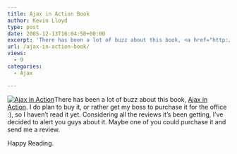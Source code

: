 ```yaml
---
title: Ajax in Action Book
author: Kevin Lloyd
type: post
date: 2005-12-13T16:04:50+00:00
excerpt: 'There has been a lot of buzz about this book, <a href="http://www.amazon.com/exec/obidos/redirect?tag=bazwebdevelop-20%26link_code=xm2%26camp=2025%26creative=165953%26path=http://www.amazon.com/gp/redirect.html%253fASIN=1932394613%2526tag=bazwebdevelop-20%2526lcode=xm2%2526cID=2025%2526ccmID=165953%2526location=/o/ASIN/1932394613%25253FSubscriptionId=0EMV44A9A5YT1RVDGZ82" title="View product details at Amazon">Ajax in Action</a>.'
url: /ajax-in-action-book/
views:
  - 9
categories:
  - Ajax

---
```

[![Ajax in Action][1]][2]There has been a lot of buzz about this book, [Ajax in Action][2]. I do plan to buy it, or rather get my boss to purchase it for the office :), so I haven&#8217;t read it yet. Considering all the reviews it&#8217;s been getting, I&#8217;ve decided to alert you guys about it. Maybe one of you could purchase it and send me a review.

Happy Reading.

 [1]: http://images.amazon.com/images/P/1932394613.01._SCTHUMBZZZ_.jpg
 [2]: http://www.amazon.com/exec/obidos/redirect?tag=bazwebdevelop-20%26link_code=xm2%26camp=2025%26creative=165953%26path=http://www.amazon.com/gp/redirect.html%253fASIN=1932394613%2526tag=bazwebdevelop-20%2526lcode=xm2%2526cID=2025%2526ccmID=165953%2526location=/o/ASIN/1932394613%25253FSubscriptionId=0EMV44A9A5YT1RVDGZ82 "View product details at Amazon"